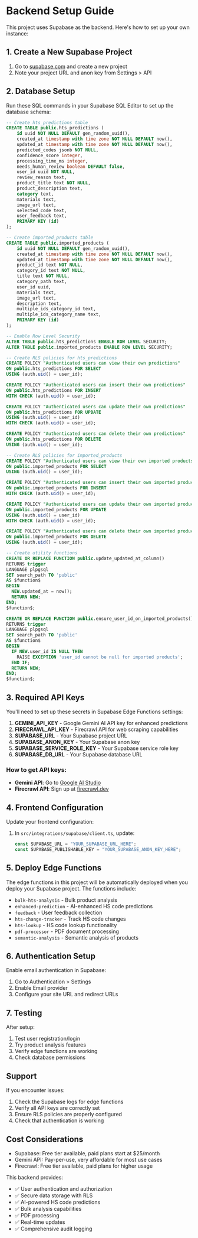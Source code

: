 # Backend Setup Guide

This project uses Supabase as the backend. Here's how to set up your own instance:

## 1. Create a New Supabase Project

1. Go to [supabase.com](https://supabase.com) and create a new project
2. Note your project URL and anon key from Settings > API

## 2. Database Setup

Run these SQL commands in your Supabase SQL Editor to set up the database schema:

```sql
-- Create hts_predictions table
CREATE TABLE public.hts_predictions (
    id uuid NOT NULL DEFAULT gen_random_uuid(),
    created_at timestamp with time zone NOT NULL DEFAULT now(),
    updated_at timestamp with time zone NOT NULL DEFAULT now(),
    predicted_codes jsonb NOT NULL,
    confidence_score integer,
    processing_time_ms integer,
    needs_human_review boolean DEFAULT false,
    user_id uuid NOT NULL,
    review_reason text,
    product_title text NOT NULL,
    product_description text,
    category text,
    materials text,
    image_url text,
    selected_code text,
    user_feedback text,
    PRIMARY KEY (id)
);

-- Create imported_products table
CREATE TABLE public.imported_products (
    id uuid NOT NULL DEFAULT gen_random_uuid(),
    created_at timestamp with time zone NOT NULL DEFAULT now(),
    updated_at timestamp with time zone NOT NULL DEFAULT now(),
    product_id text NOT NULL,
    category_id text NOT NULL,
    title text NOT NULL,
    category_path text,
    user_id uuid,
    materials text,
    image_url text,
    description text,
    multiple_ids_category_id text,
    multiple_ids_category_name text,
    PRIMARY KEY (id)
);

-- Enable Row Level Security
ALTER TABLE public.hts_predictions ENABLE ROW LEVEL SECURITY;
ALTER TABLE public.imported_products ENABLE ROW LEVEL SECURITY;

-- Create RLS policies for hts_predictions
CREATE POLICY "Authenticated users can view their own predictions" 
ON public.hts_predictions FOR SELECT 
USING (auth.uid() = user_id);

CREATE POLICY "Authenticated users can insert their own predictions" 
ON public.hts_predictions FOR INSERT 
WITH CHECK (auth.uid() = user_id);

CREATE POLICY "Authenticated users can update their own predictions" 
ON public.hts_predictions FOR UPDATE 
USING (auth.uid() = user_id) 
WITH CHECK (auth.uid() = user_id);

CREATE POLICY "Authenticated users can delete their own predictions" 
ON public.hts_predictions FOR DELETE 
USING (auth.uid() = user_id);

-- Create RLS policies for imported_products
CREATE POLICY "Authenticated users can view their own imported products" 
ON public.imported_products FOR SELECT 
USING (auth.uid() = user_id);

CREATE POLICY "Authenticated users can insert their own imported products" 
ON public.imported_products FOR INSERT 
WITH CHECK (auth.uid() = user_id);

CREATE POLICY "Authenticated users can update their own imported products" 
ON public.imported_products FOR UPDATE 
USING (auth.uid() = user_id) 
WITH CHECK (auth.uid() = user_id);

CREATE POLICY "Authenticated users can delete their own imported products" 
ON public.imported_products FOR DELETE 
USING (auth.uid() = user_id);

-- Create utility functions
CREATE OR REPLACE FUNCTION public.update_updated_at_column()
RETURNS trigger
LANGUAGE plpgsql
SET search_path TO 'public'
AS $function$
BEGIN
  NEW.updated_at = now();
  RETURN NEW;
END;
$function$;

CREATE OR REPLACE FUNCTION public.ensure_user_id_on_imported_products()
RETURNS trigger
LANGUAGE plpgsql
SET search_path TO 'public'
AS $function$
BEGIN
  IF NEW.user_id IS NULL THEN
    RAISE EXCEPTION 'user_id cannot be null for imported products';
  END IF;
  RETURN NEW;
END;
$function$;
```

## 3. Required API Keys

You'll need to set up these secrets in Supabase Edge Functions settings:

1. **GEMINI_API_KEY** - Google Gemini AI API key for enhanced predictions
2. **FIRECRAWL_API_KEY** - Firecrawl API for web scraping capabilities
3. **SUPABASE_URL** - Your Supabase project URL
4. **SUPABASE_ANON_KEY** - Your Supabase anon key
5. **SUPABASE_SERVICE_ROLE_KEY** - Your Supabase service role key
6. **SUPABASE_DB_URL** - Your Supabase database URL

### How to get API keys:

- **Gemini API**: Go to [Google AI Studio](https://makersuite.google.com/app/apikey)
- **Firecrawl API**: Sign up at [firecrawl.dev](https://firecrawl.dev)

## 4. Frontend Configuration

Update your frontend configuration:

1. In `src/integrations/supabase/client.ts`, update:
   ```typescript
   const SUPABASE_URL = "YOUR_SUPABASE_URL_HERE";
   const SUPABASE_PUBLISHABLE_KEY = "YOUR_SUPABASE_ANON_KEY_HERE";
   ```

## 5. Deploy Edge Functions

The edge functions in this project will be automatically deployed when you deploy your Supabase project. The functions include:

- `bulk-hts-analysis` - Bulk product analysis
- `enhanced-prediction` - AI-enhanced HS code predictions
- `feedback` - User feedback collection
- `hts-change-tracker` - Track HS code changes
- `hts-lookup` - HS code lookup functionality
- `pdf-processor` - PDF document processing
- `semantic-analysis` - Semantic analysis of products

## 6. Authentication Setup

Enable email authentication in Supabase:
1. Go to Authentication > Settings
2. Enable Email provider
3. Configure your site URL and redirect URLs

## 7. Testing

After setup:
1. Test user registration/login
2. Try product analysis features
3. Verify edge functions are working
4. Check database permissions

## Support

If you encounter issues:
1. Check the Supabase logs for edge functions
2. Verify all API keys are correctly set
3. Ensure RLS policies are properly configured
4. Check that authentication is working

## Cost Considerations

- Supabase: Free tier available, paid plans start at $25/month
- Gemini API: Pay-per-use, very affordable for most use cases
- Firecrawl: Free tier available, paid plans for higher usage

This backend provides:
- ✅ User authentication and authorization
- ✅ Secure data storage with RLS
- ✅ AI-powered HS code predictions
- ✅ Bulk analysis capabilities
- ✅ PDF processing
- ✅ Real-time updates
- ✅ Comprehensive audit logging